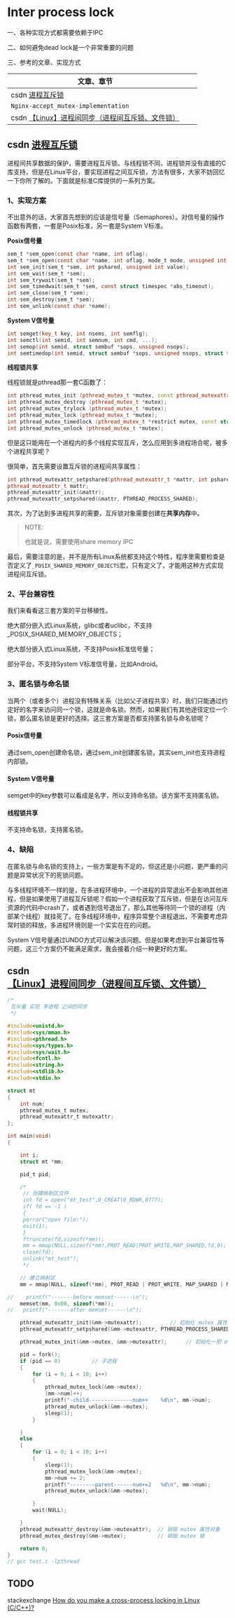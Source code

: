 # Inter process lock

一、各种实现方式都需要依赖于IPC

二、如何避免dead lock是一个非常重要的问题

三、参考的文章、实现方式

| 文章、章节                                                   |      |      |
| ------------------------------------------------------------ | ---- | ---- |
| csdn [进程互斥锁](https://blog.csdn.net/luansxx/article/details/7736618) |      |      |
| `Nginx-accept_mutex-implementation`                          |      |      |
| csdn [【Linux】进程间同步（进程间互斥锁、文件锁）](https://blog.csdn.net/qq_35396127/article/details/78942245) |      |      |



## csdn [进程互斥锁](https://blog.csdn.net/luansxx/article/details/7736618)

进程间共享数据的保护，需要进程互斥锁。与线程锁不同，进程锁并没有直接的C库支持，但是在Linux平台，要实现进程之间互斥锁，方法有很多，大家不妨回忆一下你所了解的。下面就是标准C库提供的一系列方案。

### 1、实现方案

不出意外的话，大家首先想到的应该是信号量（Semaphores）。对信号量的操作函数有两套，一套是Posix标准，另一套是System V标准。

**Posix信号量**

```C
sem_t *sem_open(const char *name, int oflag);
sem_t *sem_open(const char *name, int oflag, mode_t mode, unsigned int value);
int sem_init(sem_t *sem, int pshared, unsigned int value);
int sem_wait(sem_t *sem);
int sem_trywait(sem_t *sem);
int sem_timedwait(sem_t *sem, const struct timespec *abs_timeout);
int sem_close(sem_t *sem);
int sem_destroy(sem_t *sem);
int sem_unlink(const char *name);

```

**System V信号量**

```C++
int semget(key_t key, int nsems, int semflg);
int semctl(int semid, int semnum, int cmd, ...);
int semop(int semid, struct sembuf *sops, unsigned nsops);
int semtimedop(int semid, struct sembuf *sops, unsigned nsops, struct timespec *timeout);

```

**线程锁共享**

线程锁就是pthread那一套C函数了：

```C++
int pthread_mutex_init (pthread_mutex_t *mutex, const pthread_mutexattr_t *mutexattr);
int pthread_mutex_destroy (pthread_mutex_t *mutex);
int pthread_mutex_trylock (pthread_mutex_t *mutex);
int pthread_mutex_lock (pthread_mutex_t *mutex);
int pthread_mutex_timedlock (pthread_mutex_t *restrict mutex, const struct timespec *restrict abstime);
int pthread_mutex_unlock (pthread_mutex_t *mutex);

```

但是这只能用在一个进程内的多个线程实现互斥，怎么应用到多进程场合呢，被多个进程共享呢？

很简单，首先需要设置互斥锁的进程间共享属性：

```C++
int pthread_mutexattr_setpshared(pthread_mutexattr_t *mattr, int pshared); 
pthread_mutexattr_t mattr; 
pthread_mutexattr_init(&mattr); 
pthread_mutexattr_setpshared(&mattr, PTHREAD_PROCESS_SHARED);

```

其次，为了达到多进程共享的需要，互斥锁对象需要创建在**共享内存**中。

> NOTE: 
>
> 也就是说，需要使用share memory IPC

最后，需要注意的是，并不是所有Linux系统都支持这个特性，程序里需要检查是否定义了`_POSIX_SHARED_MEMORY_OBJECTS`宏，只有定义了，才能用这种方式实现进程间互斥锁。

### 2、平台兼容性

我们来看看这三套方案的平台移植性。

绝大部分嵌入式Linux系统，glibc或者uclibc，不支持_POSIX_SHARED_MEMORY_OBJECTS；

绝大部分嵌入式Linux系统，不支持Posix标准信号量；

部分平台，不支持System V标准信号量，比如Android。

### 3、匿名锁与命名锁

当两个（或者多个）进程没有特殊关系（比如父子进程共享）时，我们只能通过约定好的名字来访问同一个锁，这就是命名锁。然而，如果我们有其他途径定位一个锁，那么匿名锁是更好的选择。这三套方案是否都支持匿名锁与命名锁呢？

#### Posix信号量

通过sem_open创建命名锁，通过sem_init创建匿名锁，其实sem_init也支持进程内部锁。

#### System V信号量

semget中的key参数可以看成是名字，所以支持命名锁。该方案不支持匿名锁。

#### 线程锁共享

不支持命名锁，支持匿名锁。

### 4、缺陷

在匿名锁与命名锁的支持上，一些方案是有不足的，但这还是小问题，更严重的问题是异常状况下的死锁问题。

与多线程环境不一样的是，在多进程环境中，一个进程的异常退出不会影响其他进程，但是如果使用了进程互斥锁呢？假如一个进程获取了互斥锁，但是在访问互斥资源的代码中crash了，或者遇到信号退出了，那么其他等待同一个锁的进程（内部某个线程）就挂死了。在多线程环境中，程序异常整个进程退出，不需要考虑异常时锁的释放，多进程环境则是一个实实在在的问题。

System V信号量通过UNDO方式可以解决该问题。但是如果考虑到平台兼容性等问题，这三个方案仍不能满足需求，我会接着介绍一种更好的方案。


## csdn [【Linux】进程间同步（进程间互斥锁、文件锁）](https://blog.csdn.net/qq_35396127/article/details/78942245)



```C
/*
 互斥量 实现 多进程 之间的同步
 */

#include<unistd.h>
#include<sys/mman.h>
#include<pthread.h>
#include<sys/types.h>
#include<sys/wait.h>
#include<fcntl.h>
#include<string.h>
#include<stdlib.h>
#include<stdio.h>

struct mt
{
	int num;
	pthread_mutex_t mutex;
	pthread_mutexattr_t mutexattr;
};

int main(void)
{

	int i;
	struct mt *mm;

	pid_t pid;

	/*
	 // 创建映射区文件
	 int fd = open("mt_test",O_CREAT|O_RDWR,0777);
	 if( fd == -1 )
	 {
	 perror("open file:");
	 exit(1);
	 }
	 ftruncate(fd,sizeof(*mm));
	 mm = mmap(NULL,sizeof(*mm),PROT_READ|PROT_WRITE,MAP_SHARED,fd,0);
	 close(fd);
	 unlink("mt_test");
	 */

	// 建立映射区
	mm = mmap(NULL, sizeof(*mm), PROT_READ | PROT_WRITE, MAP_SHARED | MAP_ANON, -1, 0);

//    printf("-------before memset------\n");
	memset(mm, 0x00, sizeof(*mm));
//   printf("-------after memset------\n");

	pthread_mutexattr_init(&mm->mutexattr);         // 初始化 mutex 属性
	pthread_mutexattr_setpshared(&mm->mutexattr, PTHREAD_PROCESS_SHARED);               // 修改属性为进程间共享

	pthread_mutex_init(&mm->mutex, &mm->mutexattr);      // 初始化一把 mutex 锁

	pid = fork();
	if (pid == 0)          // 子进程
	{
		for (i = 0; i < 10; i++)
		{
			pthread_mutex_lock(&mm->mutex);
			(mm->num)++;
			printf("-child--------------num++    %d\n", mm->num);
			pthread_mutex_unlock(&mm->mutex);
			sleep(1);
		}

	}
	else
	{
		for (i = 0; i < 10; i++)
		{
			sleep(1);
			pthread_mutex_lock(&mm->mutex);
			mm->num += 2;
			printf("--------parent------num+=2   %d\n", mm->num);
			pthread_mutex_unlock(&mm->mutex);

		}
		wait(NULL);

	}
	pthread_mutexattr_destroy(&mm->mutexattr);  // 销毁 mutex 属性对象
	pthread_mutex_destroy(&mm->mutex);          // 销毁 mutex 锁

	return 0;
}
// gcc test.c -lpthread
```





## TODO

stackexchange [How do you make a cross-process locking in Linux (C/C++)?](https://unix.stackexchange.com/questions/20756/how-do-you-make-a-cross-process-locking-in-linux-c-c)
